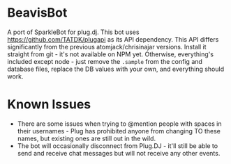BeavisBot
==========

A port of SparkleBot for plug.dj. This bot uses https://github.com/TATDK/plugapi as its API dependency.  This API differs significantly from the previous atomjack/chrisinajar versions.  Install it straight from git - it's not available on NPM yet. Otherwise, everything's included except node - just remove the `.sample` from the config and database files, replace the DB values with your own, and everything should work.

Known Issues
=============
* There are some issues when trying to @mention people with spaces in their usernames - Plug has prohibited anyone from changing TO these names, but existing ones are still out in the wild.
* The bot will occasionally disconnect from Plug.DJ - it'll still be able to send and receive chat messages but will not receive any other events.
